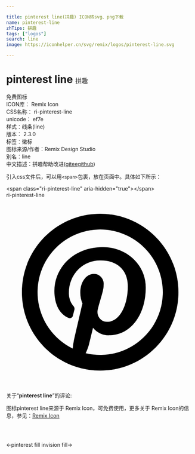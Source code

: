 ```yaml
---

title: pinterest line(拼趣) ICON转svg、png下载
name: pinterest-line
zhTips: 拼趣
tags: ["logos"]
search: line
image: https://iconhelper.cn/svg/remix/logos/pinterest-line.svg

---
```


# pinterest line  <small style="font-size: 60%;font-weight: 100">拼趣</small>


<div class="detail-page">
<p>
<span><span class="badge-success badge">免费图标</span> </span>
<br/>
<span>
ICON库：
<span class="badge-secondary badge">Remix Icon</span> 
</span>
<br/>
<span>
CSS名称：
<span class="badge-secondary badge">ri-pinterest-line</span> 
</span>
<br/>
<span>
unicode：
<span class="badge-secondary badge">ef7e</span> 
<copy-btn content='ef7e' btn-title=""></copy-btn>
<copy-btn :content='String.fromCodePoint(parseInt("ef7e", 16))' btn-title="复制U"></copy-btn>
</span><br/><span>样式：<span class="badge-light badge">线条(line)</span></span>
<br/>
<span>
版本：
<span class="badge-secondary badge">2.3.0</span> 
</span><br/><span>标签：<span class="badge-light badge"><router-link to="/tags/logos.html">徽标</router-link></span></span>
<br/>
<span>图标来源/作者：<span class="badge-light badge">Remix Design Studio</span></span> 
<br/>
<span>别名：<span class="badge-light badge">line</span></span><br/><span class="zh-detail">中文描述：<span class="badge-primary badge">拼趣</span><span class="help-link"><span>帮助改进</span>(<a href="https://gitee.com/liuwave/icon-helper/edit/master/json/remix/logos/pinterest-line.json" target="_blank" rel="noopener noreferrer">gitee</a><a href="https://github.com/liuwave/icon-helper/edit/master/json/remix/logos/pinterest-line.json" target="_blank" rel="noopener noreferrer">github</a></span>)</span><br/>
</p>
</div>
<div class="alert alert-dark">
  <i class="ri-pinterest-line ri-xs"></i>
  <i class="ri-pinterest-line ri-sm"></i>
  <i class="ri-pinterest-line ri-lg"></i>
  <i class="ri-pinterest-line ri-2x"></i>
  <i class="ri-pinterest-line ri-3x"></i>
  <i class="ri-pinterest-line ri-5x"></i>
  <i class="ri-pinterest-line ri-7x"></i>
</div>
<div>
  <p>引入css文件后，可以用<code>&lt;span&gt;</code>包裹，放在页面中。具体如下所示：    
  </p>
  <div class="alert alert-primary" style="font-size: 14px">
    &lt;span class="ri-pinterest-line" aria-hidden="true"&gt;&lt;/span&gt;
    <copy-btn content='<span class="ri-pinterest-line" aria-hidden="true"></span>'></copy-btn>
  </div>
  <div class="alert alert-secondary">
    <i class="ri-pinterest-line"
    style="font-size: 24px"
    aria-hidden="true"></i> ri-pinterest-line
    <copy-btn content="ri-pinterest-line" btn-title="复制图标名称"></copy-btn>
  </div>
</div>
<div id="svg" class="svg-wrap">
<svg xmlns="http://www.w3.org/2000/svg" viewBox="0 0 24 24">
    <g>
        <path fill="none" d="M0 0h24v24H0z"/>
        <path fill-rule="nonzero" d="M8.49 19.191c.024-.336.072-.671.144-1.001.063-.295.254-1.13.534-2.34l.007-.03.387-1.668c.079-.34.14-.604.181-.692a3.46 3.46 0 0 1-.284-1.423c0-1.337.756-2.373 1.736-2.373.36-.006.704.15.942.426.238.275.348.644.302.996 0 .453-.085.798-.453 2.035-.071.238-.12.404-.166.571-.051.188-.095.358-.132.522-.096.386-.008.797.237 1.106a1.2 1.2 0 0 0 1.006.456c1.492 0 2.6-1.985 2.6-4.548 0-1.97-1.29-3.274-3.432-3.274A3.878 3.878 0 0 0 9.2 9.1a4.13 4.13 0 0 0-1.195 2.961 2.553 2.553 0 0 0 .512 1.644c.181.14.25.383.175.59-.041.168-.14.552-.176.68a.41.41 0 0 1-.216.297.388.388 0 0 1-.355.002c-1.16-.479-1.796-1.778-1.796-3.44 0-2.985 2.491-5.584 6.192-5.584 3.135 0 5.481 2.329 5.481 5.14 0 3.532-1.932 6.104-4.69 6.104a2.508 2.508 0 0 1-2.046-.959l-.043.177-.207.852-.002.007c-.146.6-.248 1.017-.288 1.174-.106.355-.24.703-.4 1.04a8 8 0 1 0-1.656-.593zM12 22C6.477 22 2 17.523 2 12S6.477 2 12 2s10 4.477 10 10-4.477 10-10 10z"/>
    </g>
</svg>

</div>
<detail full-name='ri-pinterest-line'></detail>  
<div class="icon-detail__container">
<p>关于“<b>pinterest line</b>”的评论:</p>
</div>
<Vssue title="关于“pinterest line”的评论" />    
<div><p>图标pinterest line来源于 Remix Icon，可免费使用，更多关于  Remix Icon的信息，参见：<a target="_blank" href="https://iconhelper.cn/remix.html">Remix Icon</a>
</p></div>

<div style="padding:2rem 0 " class="page-nav"><p class="inner"><span class="prev">←<router-link to="/icon/logos/pinterest-fill.html">pinterest fill</router-link></span> <span class="next"><router-link to="/icon/logos/invision-fill.html">invision fill</router-link>→</span></p></div>
